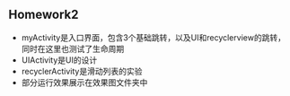 ## Homework2
+ myActivity是入口界面，包含3个基础跳转，以及UI和recyclerview的跳转，同时在这里也测试了生命周期
+ UIActivity是UI的设计
+ recyclerActivity是滑动列表的实验
+ 部分运行效果展示在效果图文件夹中
